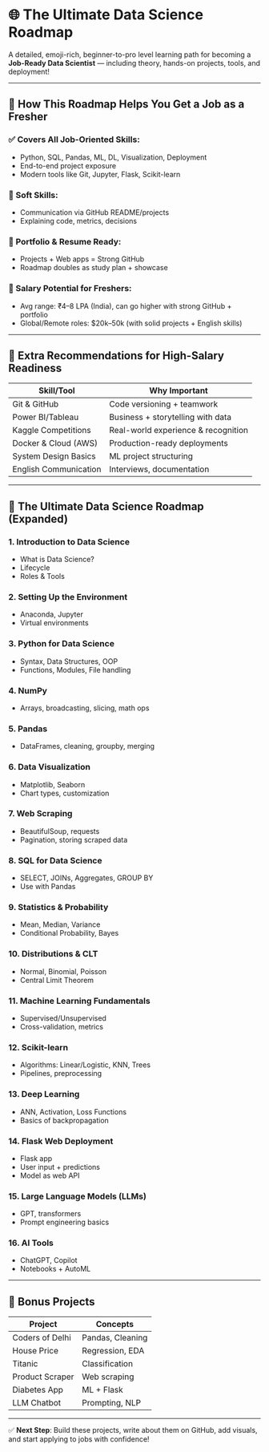 # 🌐 The Ultimate Data Science Roadmap

A detailed, emoji-rich, beginner-to-pro level learning path for becoming a **Job-Ready Data Scientist** — including theory, hands-on projects, tools, and deployment!

---

## 🎯 How This Roadmap Helps You Get a Job as a Fresher

### ✅ Covers All Job-Oriented Skills:

* Python, SQL, Pandas, ML, DL, Visualization, Deployment
* End-to-end project exposure
* Modern tools like Git, Jupyter, Flask, Scikit-learn

### 🧠 Soft Skills:

* Communication via GitHub README/projects
* Explaining code, metrics, decisions

### 💼 Portfolio & Resume Ready:

* Projects + Web apps = Strong GitHub
* Roadmap doubles as study plan + showcase

### 💸 Salary Potential for Freshers:

* Avg range: ₹4–8 LPA (India), can go higher with strong GitHub + portfolio
* Global/Remote roles: \$20k–50k (with solid projects + English skills)

---

## 🧩 Extra Recommendations for High-Salary Readiness

| Skill/Tool            | Why Important                       |
| --------------------- | ----------------------------------- |
| Git & GitHub          | Code versioning + teamwork          |
| Power BI/Tableau      | Business + storytelling with data   |
| Kaggle Competitions   | Real-world experience & recognition |
| Docker & Cloud (AWS)  | Production-ready deployments        |
| System Design Basics  | ML project structuring              |
| English Communication | Interviews, documentation           |

---

## 🧠 The Ultimate Data Science Roadmap (Expanded)

### 1. Introduction to Data Science

* What is Data Science?
* Lifecycle
* Roles & Tools

### 2. Setting Up the Environment

* Anaconda, Jupyter
* Virtual environments

### 3. Python for Data Science

* Syntax, Data Structures, OOP
* Functions, Modules, File handling

### 4. NumPy

* Arrays, broadcasting, slicing, math ops

### 5. Pandas

* DataFrames, cleaning, groupby, merging

### 6. Data Visualization

* Matplotlib, Seaborn
* Chart types, customization

### 7. Web Scraping

* BeautifulSoup, requests
* Pagination, storing scraped data

### 8. SQL for Data Science

* SELECT, JOINs, Aggregates, GROUP BY
* Use with Pandas

### 9. Statistics & Probability

* Mean, Median, Variance
* Conditional Probability, Bayes

### 10. Distributions & CLT

* Normal, Binomial, Poisson
* Central Limit Theorem

### 11. Machine Learning Fundamentals

* Supervised/Unsupervised
* Cross-validation, metrics

### 12. Scikit-learn

* Algorithms: Linear/Logistic, KNN, Trees
* Pipelines, preprocessing

### 13. Deep Learning

* ANN, Activation, Loss Functions
* Basics of backpropagation

### 14. Flask Web Deployment

* Flask app
* User input + predictions
* Model as web API

### 15. Large Language Models (LLMs)

* GPT, transformers
* Prompt engineering basics

### 16. AI Tools

* ChatGPT, Copilot
* Notebooks + AutoML

---

## 🧪 Bonus Projects

| Project         | Concepts         |
| --------------- | ---------------- |
| Coders of Delhi | Pandas, Cleaning |
| House Price     | Regression, EDA  |
| Titanic         | Classification   |
| Product Scraper | Web scraping     |
| Diabetes App    | ML + Flask       |
| LLM Chatbot     | Prompting, NLP   |

---

✅ **Next Step**: Build these projects, write about them on GitHub, add visuals, and start applying to jobs with confidence!

